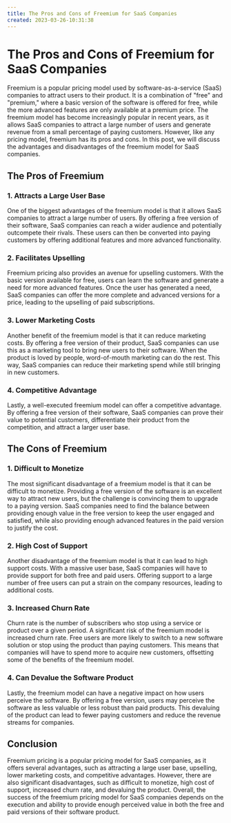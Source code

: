 ```yaml
---
title: The Pros and Cons of Freemium for SaaS Companies 
created: 2023-03-26-10:31:38
---
```


# The Pros and Cons of Freemium for SaaS Companies

Freemium is a popular pricing model used by software-as-a-service (SaaS) companies to attract users to their product. It is a combination of "free" and "premium," where a basic version of the software is offered for free, while the more advanced features are only available at a premium price. The freemium model has become increasingly popular in recent years, as it allows SaaS companies to attract a large number of users and generate revenue from a small percentage of paying customers. However, like any pricing model, freemium has its pros and cons. In this post, we will discuss the advantages and disadvantages of the freemium model for SaaS companies.

## The Pros of Freemium

### 1. Attracts a Large User Base

One of the biggest advantages of the freemium model is that it allows SaaS companies to attract a large number of users. By offering a free version of their software, SaaS companies can reach a wider audience and potentially outcompete their rivals. These users can then be converted into paying customers by offering additional features and more advanced functionality.

### 2. Facilitates Upselling

Freemium pricing also provides an avenue for upselling customers. With the basic version available for free, users can learn the software and generate a need for more advanced features. Once the user has generated a need, SaaS companies can offer the more complete and advanced versions for a price, leading to the upselling of paid subscriptions.

### 3. Lower Marketing Costs

Another benefit of the freemium model is that it can reduce marketing costs. By offering a free version of their product, SaaS companies can use this as a marketing tool to bring new users to their software. When the product is loved by people, word-of-mouth marketing can do the rest. This way, SaaS companies can reduce their marketing spend while still bringing in new customers.

### 4. Competitive Advantage

Lastly, a well-executed freemium model can offer a competitive advantage. By offering a free version of their software, SaaS companies can prove their value to potential customers, differentiate their product from the competition, and attract a larger user base.

## The Cons of Freemium

### 1. Difficult to Monetize

The most significant disadvantage of a freemium model is that it can be difficult to monetize. Providing a free version of the software is an excellent way to attract new users, but the challenge is convincing them to upgrade to a paying version. SaaS companies need to find the balance between providing enough value in the free version to keep the user engaged and satisfied, while also providing enough advanced features in the paid version to justify the cost.

### 2. High Cost of Support

Another disadvantage of the freemium model is that it can lead to high support costs. With a massive user base, SaaS companies will have to provide support for both free and paid users. Offering support to a large number of free users can put a strain on the company resources, leading to additional costs.

### 3. Increased Churn Rate

Churn rate is the number of subscribers who stop using a service or product over a given period. A significant risk of the freemium model is increased churn rate. Free users are more likely to switch to a new software solution or stop using the product than paying customers. This means that companies will have to spend more to acquire new customers, offsetting some of the benefits of the freemium model.

### 4. Can Devalue the Software Product

Lastly, the freemium model can have a negative impact on how users perceive the software. By offering a free version, users may perceive the software as less valuable or less robust than paid products. This devaluing of the product can lead to fewer paying customers and reduce the revenue streams for companies.

## Conclusion

Freemium pricing is a popular pricing model for SaaS companies, as it offers several advantages, such as attracting a large user base, upselling, lower marketing costs, and competitive advantages. However, there are also significant disadvantages, such as difficult to monetize, high cost of support, increased churn rate, and devaluing the product. Overall, the success of the freemium pricing model for SaaS companies depends on the execution and ability to provide enough perceived value in both the free and paid versions of their software product.

